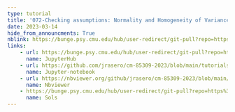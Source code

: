 ```yaml
---
type: tutorial
title: '072-Checking assumptions: Normality and Homogeneity of Variance'
date: 2023-03-14
hide_from_announcments: True
nblink: https://bunge.psy.cmu.edu/hub/user-redirect/git-pull?repo=https%3A%2F%2Fgithub.com%2Fjrasero%2Fcm-85309-2023&branch=main&urlpath=tree%2Fcm-85309-2023%2Ftutorials%2Fweek-7%2F072-checking_assumptions_tests.ipynb
links:
    - url: https://bunge.psy.cmu.edu/hub/user-redirect/git-pull?repo=https%3A%2F%2Fgithub.com%2Fjrasero%2Fcm-85309-2023&branch=main&urlpath=tree%2Fcm-85309-2023%2Ftutorials%2Fweek-7%2F072-checking_assumptions_tests.ipynb
      name: JupyterHub
    - url: https://github.com/jrasero/cm-85309-2023/blob/main/tutorials/week-7/072-checking_assumptions_tests.ipynb
      name: Jupyter-notebook
    - url: https://nbviewer.org/github/jrasero/cm-85309-2023/blob/main/tutorials/week-7/072-checking_assumptions_tests.ipynb
      name: Nbviewer
    - https://bunge.psy.cmu.edu/hub/user-redirect/git-pull?repo=https%3A%2F%2Fgithub.com%2Fjrasero%2Fcm-85309-2023&branch=main&urlpath=tree%2Fcm-85309-2023%2Ftutorials%2Fweek-7%2F072-checking_assumptions_tests_w_sols.ipynb
      name: Sols
---
```

